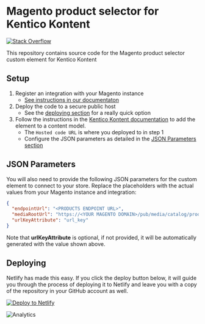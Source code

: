 # Magento product selector for Kentico Kontent

[![Stack Overflow](https://img.shields.io/badge/Stack%20Overflow-ASK%20NOW-FE7A16.svg?logo=stackoverflow&logoColor=white)](https://stackoverflow.com/tags/kentico-kontent)

This repository contains source code for the Magento product selector custom element for Kentico Kontent

## Setup

1. Register an integration with your Magento instance
    * [See instructions in our documentaton](https://docs.kontent.ai/tutorials/develop-apps/integrate/integrating-with-e-commerce-magento)
1. Deploy the code to a secure public host
    * See the [deploying section](#deploying) for a really quick option
1. Follow the instructions in the [Kentico Kontent documentation](https://docs.kontent.ai/tutorials/develop-apps/integrate/integrating-your-own-content-editing-features#a-3--displaying-a-custom-element-in-kentico-kontent) to add the element to a content model.
    * The `Hosted code URL` is where you deployed to in step 1
    * Configure the JSON parameters as detailed in the [JSON Parameters section](#json-parameters)

## JSON Parameters

You will also need to provide the following JSON parameters for the custom element to connect to your store. Replace the placeholders with the actual values from your Magento instance and integration:

```json
{
  "endpointUrl": "<PRODUCTS ENDPOINT URL>",
  "mediaRootUrl": "https://<YOUR MAGENTO DOMAIN>/pub/media/catalog/product",
  "urlKeyAttribute": "url_key"
}
```

Note that **urlKeyAttribute** is optional, if not provided, it will be automatically generated with the value shown above.

## Deploying

Netlify has made this easy. If you click the deploy button below, it will guide you through the process of deploying it to Netlify and leave you with a copy of the repository in your GitHub account as well.

[![Deploy to Netlify](https://www.netlify.com/img/deploy/button.svg)](https://app.netlify.com/start/deploy?repository=https://github.com/Kentico/cloud-custom-element-sample-magento)

![Analytics](https://kentico-ga-beacon.azurewebsites.net/api/UA-69014260-4/Kentico/kontent-custom-element-sample-magento?pixel)
